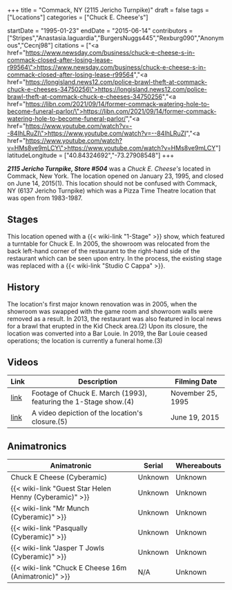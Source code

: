 +++
title = "Commack, NY (2115 Jericho Turnpike)"
draft = false
tags = ["Locations"]
categories = ["Chuck E. Cheese's"]


startDate = "1995-01-23"
endDate = "2015-06-14"
contributors = ["Stripes","Anastasia.laguardia","BurgersNuggs445","Rexburg090","Anonymous","Cecnj98"]
citations = ["<a href=\"https://www.newsday.com/business/chuck-e-cheese-s-in-commack-closed-after-losing-lease-r99564\">https://www.newsday.com/business/chuck-e-cheese-s-in-commack-closed-after-losing-lease-r99564</a>","<a href=\"https://longisland.news12.com/police-brawl-theft-at-commack-chuck-e-cheeses-34750256\">https://longisland.news12.com/police-brawl-theft-at-commack-chuck-e-cheeses-34750256</a>","<a href=\"https://libn.com/2021/09/14/former-commack-watering-hole-to-become-funeral-parlor/\">https://libn.com/2021/09/14/former-commack-watering-hole-to-become-funeral-parlor/</a>","<a href=\"https://www.youtube.com/watch?v=--84IhLRuZI\">https://www.youtube.com/watch?v=--84IhLRuZI</a>","<a href=\"https://www.youtube.com/watch?v=HMs8ve9mLCY\">https://www.youtube.com/watch?v=HMs8ve9mLCY</a>"]
latitudeLongitude = ["40.84324692","-73.27908548"]
+++

***2115 Jericho Turnpike, Store #504*** was a *Chuck E. Cheese's* located in Commack, New York. The location opened on January 23, 1995, and closed on June 14, 2015(1). This location should not be confused with Commack, NY (6137 Jericho Turnpike) which was a Pizza Time Theatre location that was open from 1983-1987.

## Stages

This location opened with a {{< wiki-link "1-Stage" >}} show, which featured a turntable for Chuck E. In 2005, the showroom was relocated from the back left-hand corner of the restaurant to the right-hand side of the restaurant which can be seen upon entry. In the process, the existing stage was replaced with a {{< wiki-link "Studio C Cappa" >}}.

## History

The location's first major known renovation was in 2005, when the showroom was swapped with the game room and showroom walls were removed as a result. In 2013, the restaurant was also featured in local news for a brawl that erupted in the Kid Check area.(2) Upon its closure, the location was converted into a Bar Louie. In 2019, the Bar Louie ceased operations; the location is currently a funeral home.(3)

## Videos

| Link                                                | Description                                                      | Filming Date      |
|-----------------------------------------------------|------------------------------------------------------------------|-------------------|
| [link](https://www.youtube.com/watch?v=--84IhLRuZI) | Footage of Chuck E. March (1993), featuring the 1-Stage show.(4) | November 25, 1995 |
| [link](https://www.youtube.com/watch?v=HMs8ve9mLCY) | A video depiction of the location's closure.(5)                  | June 19, 2015     |

## Animatronics

| Animatronic                                                  | Serial  | Whereabouts |
|--------------------------------------------------------------|---------|-------------|
| Chuck E Cheese (Cyberamic)                                   | Unknown | Unknown     |
| {{< wiki-link "Guest Star Helen Henny (Cyberamic)" >}} | Unknown | Unknown     |
| {{< wiki-link "Mr Munch (Cyberamic)" >}}               | Unknown | Unknown     |
| {{< wiki-link "Pasqually (Cyberamic)" >}}              | Unknown | Unknown     |
| {{< wiki-link "Jasper T Jowls (Cyberamic)" >}}         | Unknown | Unknown     |
| {{< wiki-link "Chuck E Cheese 16m (Animatronic)" >}}   | N/A     | Unknown     |